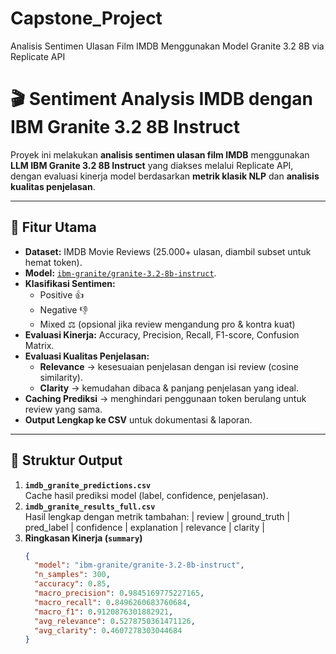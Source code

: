 # Capstone_Project
Analisis Sentimen Ulasan Film IMDB Menggunakan Model Granite 3.2 8B via Replicate API

# 🎬 Sentiment Analysis IMDB dengan IBM Granite 3.2 8B Instruct

Proyek ini melakukan **analisis sentimen ulasan film IMDB** menggunakan **LLM IBM Granite 3.2 8B Instruct** yang diakses melalui Replicate API, dengan evaluasi kinerja model berdasarkan **metrik klasik NLP** dan **analisis kualitas penjelasan**.

---

## 🚀 Fitur Utama
- **Dataset:** IMDB Movie Reviews (25.000+ ulasan, diambil subset untuk hemat token).
- **Model:** [`ibm-granite/granite-3.2-8b-instruct`](https://replicate.com/ibm-granite/granite-3.2-8b-instruct).
- **Klasifikasi Sentimen:**  
  - Positive 👍  
  - Negative 👎  
  - Mixed ⚖️ (opsional jika review mengandung pro & kontra kuat)
- **Evaluasi Kinerja:** Accuracy, Precision, Recall, F1-score, Confusion Matrix.
- **Evaluasi Kualitas Penjelasan:**  
  - **Relevance** → kesesuaian penjelasan dengan isi review (cosine similarity).  
  - **Clarity** → kemudahan dibaca & panjang penjelasan yang ideal.
- **Caching Prediksi** → menghindari penggunaan token berulang untuk review yang sama.
- **Output Lengkap ke CSV** untuk dokumentasi & laporan.

---

## 📂 Struktur Output
1. **`imdb_granite_predictions.csv`**  
   Cache hasil prediksi model (label, confidence, penjelasan).
2. **`imdb_granite_results_full.csv`**  
   Hasil lengkap dengan metrik tambahan:
   | review | ground_truth | pred_label | confidence | explanation | relevance | clarity |
3. **Ringkasan Kinerja (`summary`)**
   ```json
   {
     "model": "ibm-granite/granite-3.2-8b-instruct",
     "n_samples": 300,
     "accuracy": 0.85,
     "macro_precision": 0.9845169775227165,
     "macro_recall": 0.8496260683760684,
     "macro_f1": 0.9120876301882921,
     "avg_relevance": 0.5278750361471126,
     "avg_clarity": 0.4607278303044684
   }
